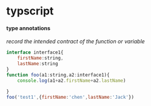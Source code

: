 # typscript

#### type annotations  
*record the intended contract of the function or variable* 
```js
interface interface1{
    firstName:string,
    lastName:string
}
function foo(a1:string,a2:interface1){
    console.log(a1+a2.firstName+a2.lastName)

}
foo('test1',{firstName:'chen',lastName:'Jack'})
```